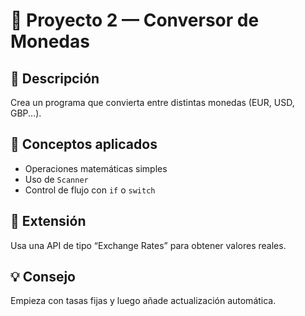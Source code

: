 # 💱 Proyecto 2 — Conversor de Monedas

## 🧩 Descripción
Crea un programa que convierta entre distintas monedas (EUR, USD, GBP...).

## 🧠 Conceptos aplicados
- Operaciones matemáticas simples  
- Uso de `Scanner`  
- Control de flujo con `if` o `switch`

## 🧪 Extensión
Usa una API de tipo “Exchange Rates” para obtener valores reales.

## 💡 Consejo
Empieza con tasas fijas y luego añade actualización automática.
